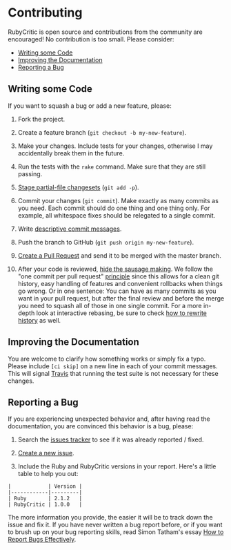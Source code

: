 Contributing
============

RubyCritic is open source and contributions from the community are encouraged! No contribution is too small. Please consider:

* [Writing some Code](#writing-some-code)
* [Improving the Documentation](#improving-the-documentation)
* [Reporting a Bug](#reporting-a-bug)

Writing some Code
-----------------

If you want to squash a bug or add a new feature, please:

1. Fork the project.

2. Create a feature branch (`git checkout -b my-new-feature`).

3. Make your changes. Include tests for your changes, otherwise I may accidentally break them in the future.

4. Run the tests with the `rake` command. Make sure that they are still passing.

5. [Stage partial-file changesets] \(`git add -p`).

6. Commit your changes (`git commit`).
Make exactly as many commits as you need.
Each commit should do one thing and one thing only. For example, all whitespace fixes should be relegated to a single commit.

7. Write [descriptive commit messages].

8. Push the branch to GitHub (`git push origin my-new-feature`).

9. [Create a Pull Request] and send it to be merged with the master branch.

10. After your code is reviewed, [hide the sausage making]. We follow the "one commit per pull request" [principle](http://ndlib.github.io/practices/one-commit-per-pull-request/) since this allows for a clean git history, easy handling of features and convenient rollbacks when things go wrong. Or in one sentence: You can have as many commits as you want in your pull request, but after the final review and before the merge you need to squash all of those in one single commit.
For a more in-depth look at interactive rebasing, be sure to check [how to rewrite history] as well.

Improving the Documentation
---------------------------

You are welcome to clarify how something works or simply fix a typo. Please include `[ci skip]` on a new line in each of your commit messages. This will signal [Travis] that running the test suite is not necessary for these changes.

Reporting a Bug
---------------

If you are experiencing unexpected behavior and, after having read the documentation, you are convinced this behavior is a bug, please:

1. Search the [issues tracker] to see if it was already reported / fixed.

2. [Create a new issue].

3. Include the Ruby and RubyCritic versions in your report. Here's a little table to help you out:

  ```
  |            | Version |
  |------------|---------|
  | Ruby       | 2.1.2   |
  | RubyCritic | 1.0.0   |
  ```

  The more information you provide, the easier it will be to track down the issue and fix it.
  If you have never written a bug report before, or if you want to brush up on your bug reporting skills, read Simon Tatham's essay [How to Report Bugs Effectively].

[Stage partial-file changesets]: http://nuclearsquid.com/writings/git-add/
[descriptive commit messages]: http://tbaggery.com/2008/04/19/a-note-about-git-commit-messages.html
[Create a pull request]: https://help.github.com/articles/creating-a-pull-request
[hide the sausage making]: http://sethrobertson.github.io/GitBestPractices/#sausage
[how to rewrite history]: http://git-scm.com/book/en/Git-Tools-Rewriting-History#Changing-Multiple-Commit-Messages
[Travis]: https://travis-ci.org
[issues tracker]: https://github.com/whitesmith/rubycritic/issues
[Create a new issue]: https://github.com/whitesmith/rubycritic/issues/new
[How to Report Bugs Effectively]: http://www.chiark.greenend.org.uk/~sgtatham/bugs.html
